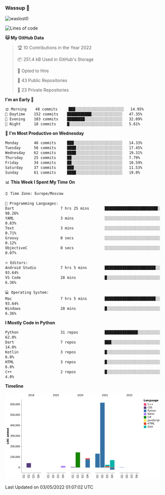 ### Wassup 👋

<p align="left"> <img src="https://komarev.com/ghpvc/?username=waslost0" alt="waslost0" /></p>

<!--START_SECTION:waka-->
![Lines of code](https://img.shields.io/badge/From%20Hello%20World%20I%27ve%20Written-1%20Million%20lines%20of%20code-blue)

**🐱 My GitHub Data** 

> 🏆 10 Contributions in the Year 2022
 > 
> 📦 251.4 kB Used in GitHub's Storage 
 > 
> 💼 Opted to Hire
 > 
> 📜 43 Public Repositories 
 > 
> 🔑 23 Private Repositories  
 > 
**I'm an Early 🐤** 

```text
🌞 Morning    48 commits     ███░░░░░░░░░░░░░░░░░░░░░░   14.95% 
🌆 Daytime    152 commits    ███████████░░░░░░░░░░░░░░   47.35% 
🌃 Evening    103 commits    ████████░░░░░░░░░░░░░░░░░   32.09% 
🌙 Night      18 commits     █░░░░░░░░░░░░░░░░░░░░░░░░   5.61%

```
📅 **I'm Most Productive on Wednesday** 

```text
Monday       46 commits     ███░░░░░░░░░░░░░░░░░░░░░░   14.33% 
Tuesday      56 commits     ████░░░░░░░░░░░░░░░░░░░░░   17.45% 
Wednesday    62 commits     ████░░░░░░░░░░░░░░░░░░░░░   19.31% 
Thursday     25 commits     ██░░░░░░░░░░░░░░░░░░░░░░░   7.79% 
Friday       34 commits     ██░░░░░░░░░░░░░░░░░░░░░░░   10.59% 
Saturday     37 commits     ███░░░░░░░░░░░░░░░░░░░░░░   11.53% 
Sunday       61 commits     ████░░░░░░░░░░░░░░░░░░░░░   19.0%

```


📊 **This Week I Spent My Time On** 

```text
⌚︎ Time Zone: Europe/Moscow

💬 Programming Languages: 
Dart                     7 hrs 25 mins       ████████████████████████░   98.26% 
YAML                     3 mins              ░░░░░░░░░░░░░░░░░░░░░░░░░   0.83% 
Text                     3 mins              ░░░░░░░░░░░░░░░░░░░░░░░░░   0.71% 
Groovy                   0 secs              ░░░░░░░░░░░░░░░░░░░░░░░░░   0.12% 
ObjectiveC               0 secs              ░░░░░░░░░░░░░░░░░░░░░░░░░   0.07%

🔥 Editors: 
Android Studio           7 hrs 5 mins        ███████████████████████░░   93.64% 
VS Code                  28 mins             █░░░░░░░░░░░░░░░░░░░░░░░░   6.36%

💻 Operating System: 
Mac                      7 hrs 5 mins        ███████████████████████░░   93.64% 
Windows                  28 mins             █░░░░░░░░░░░░░░░░░░░░░░░░   6.36%

```

**I Mostly Code in Python** 

```text
Python                   31 repos            ███████████████░░░░░░░░░░   62.0% 
Dart                     7 repos             ███░░░░░░░░░░░░░░░░░░░░░░   14.0% 
Kotlin                   3 repos             █░░░░░░░░░░░░░░░░░░░░░░░░   6.0% 
HTML                     3 repos             █░░░░░░░░░░░░░░░░░░░░░░░░   6.0% 
C++                      2 repos             █░░░░░░░░░░░░░░░░░░░░░░░░   4.0%

```


**Timeline**

![Chart not found](https://raw.githubusercontent.com/waslost0/waslost0/master/charts/bar_graph.png) 


 Last Updated on 03/05/2022 01:07:02 UTC
<!--END_SECTION:waka-->

